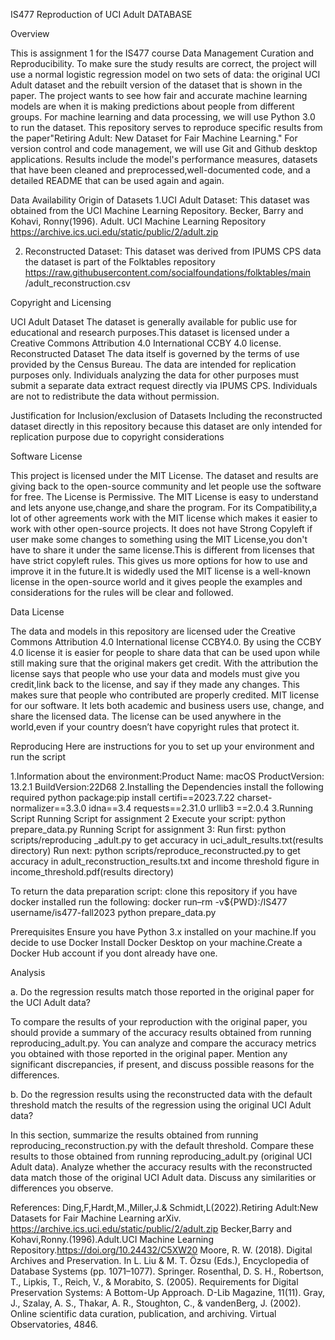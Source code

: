 IS477 Reproduction of UCI Adult DATABASE

Overview

This is assignment 1 for the IS477 course Data Management Curation and Reproducibility. To make sure the study results are correct, the project will use a normal logistic regression model on two sets of data: the original UCI Adult dataset and the rebuilt version of the dataset that is shown in the paper. The project wants to see how fair and accurate machine learning models are when it is making predictions about people from different groups. For machine learning and data processing, we will use Python 3.0 to run the dataset. This repository serves to reproduce specific results from the paper"Retiring Adult: New Dataset for Fair Machine Learning." For version control and code management, we will use Git and Github desktop applications. Results include the model's performance measures, datasets that have been cleaned and preprocessed,well-documented code, and a detailed README that can be used again and again.

Data Availability
Origin of Datasets
1.UCI Adult Dataset: This dataset was obtained from the UCI Machine Learning Repository. Becker, Barry and Kohavi, Ronny(1996). Adult. UCI Machine Learning Repository
https://archive.ics.uci.edu/static/public/2/adult.zip 

2. Reconstructed Dataset: This dataset was derived from IPUMS CPS data the dataset is part of the Folktables repository
https://raw.githubusercontent.com/socialfoundations/folktables/main /adult_reconstruction.csv

Copyright and Licensing

UCI Adult Dataset The dataset is generally available for public use for educational and research purposes.This dataset is licensed under a Creative Commons Attribution 4.0 International CCBY 4.0 license.
Reconstructed Dataset The data itself is governed by the terms of use provided by the Census Bureau. The data are intended for replication purposes only. Individuals analyzing the data for other purposes must submit a separate data extract request directly via IPUMS CPS. Individuals are not to redistribute the data without permission.

Justification for Inclusion/exclusion of Datasets
Including the reconstructed dataset directly in this repository because this dataset are only intended for replication purpose due to copyright considerations


Software License

This project is licensed under the MIT License. The dataset and results are giving back to the open-source community and let people use the software for free. The License is Permissive. The MIT License is easy to understand and lets anyone use,change,and share the program. For its Compatibility,a lot of other agreements work with the MIT license which makes it easier to work with other open-source projects. It does not have Strong Copyleft if user make some changes to something using the MIT License,you don't have to share it under the same license.This is different from licenses that have strict copyleft rules. This gives us more options for how to use and improve it in the future.It is widedly used the MIT license is a well-known license in the open-source world and it gives people the examples and considerations for the rules will be clear and followed.


Data License

The data and models in this repository are licensed uder the Creative Commons Attribution 4.0 International license CCBY4.0. By using the CCBY 4.0 license it is easier for people to share data that can be used upon while still making sure that the original makers get credit.
With the attribution the license says that people who use your data and models must give you credit,link back to the license, and say if they made any changes. This makes sure that people who contributed are properly credited. MIT license for our software. It lets both academic and business users use, change, and share the licensed data. The license can be used anywhere in the world,even if your country doesn’t have copyright rules that protect it. 

Reproducing
Here are instructions for you to set up your environment and run the script

1.Information about the environment:Product Name: macOS ProductVersion: 13.2.1 BuildVersion:22D68
2.Installing the Dependencies
install the following required python package:pip install certifi==2023.7.22 charset-normalizer==3.3.0 idna==3.4 requests==2.31.0 urllib3 ==2.0.4
3.Running Script Running Script for assignment 2
Execute your script: python prepare_data.py
Running Script for assignment 3:
Run first: python scripts/reproducing _adult.py to get accuracy in uci_adult_results.txt(results directory)
Run next: python scripts/reproduce_reconstructed.py to get accuracy in adult_reconstruction_results.txt and income threshold figure in income_threshold.pdf(results directory)

To return the data preparation script:
clone this repository
if you have docker installed run the following:
docker run–rm -v${PWD}:/IS477 username/is477-fall2023 python prepare_data.py

Prerequisites
Ensure you have Python 3.x installed on your machine.If you decide to use Docker Install Docker Desktop on your machine.Create a Docker Hub account if you dont already have one.

Analysis

a. Do the regression results match those reported in the original paper for the UCI Adult data?

To compare the results of your reproduction with the original paper, you should provide a summary of the accuracy results obtained from running reproducing_adult.py. You can analyze and compare the accuracy metrics you obtained with those reported in the original paper. Mention any significant discrepancies, if present, and discuss possible reasons for the differences.

b. Do the regression results using the reconstructed data with the default threshold match the results of the regression using the original UCI Adult data?

In this section, summarize the results obtained from running reproducing_reconstruction.py with the default threshold. Compare these results to those obtained from running reproducing_adult.py (original UCI Adult data). Analyze whether the accuracy results with the reconstructed data match those of the original UCI Adult data. Discuss any similarities or differences you observe.

References: 
Ding,F,Hardt,M.,Miller,J.& Schmidt,L(2022).Retiring Adult:New Datasets for Fair Machine Learning arXiv. https://archive.ics.uci.edu/static/public/2/adult.zip 
Becker,Barry and Kohavi,Ronny.(1996).Adult.UCI Machine Learning Repository.https://doi.org/10.24432/C5XW20
Moore, R. W. (2018). Digital Archives and Preservation. In L. Liu & M. T. Özsu (Eds.), Encyclopedia of Database Systems (pp. 1071–1077). Springer.
Rosenthal, D. S. H., Robertson, T., Lipkis, T., Reich, V., & Morabito, S. (2005). Requirements for Digital Preservation Systems: A Bottom-Up Approach. D-Lib Magazine, 11(11).
Gray, J., Szalay, A. S., Thakar, A. R., Stoughton, C., & vandenBerg, J. (2002). Online scientific data curation, publication, and archiving. Virtual Observatories, 4846.




